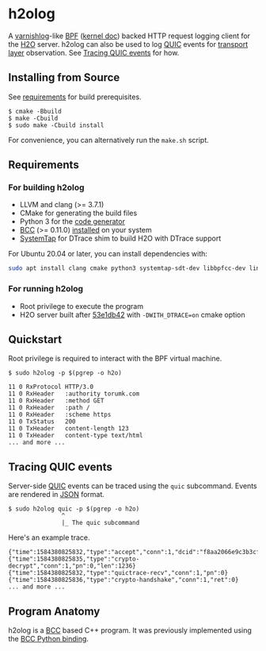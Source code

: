 # h2olog

A [varnishlog](https://varnish-cache.org/docs/trunk/reference/varnishlog.html)-like [BPF](https://www.kernel.org/doc/html/latest/bpf/index.html) ([kernel doc](https://www.kernel.org/doc/Documentation/networking/filter.txt)) backed HTTP request logging client for the [H2O](https://github.com/h2o/h2o) server.
h2olog can also be used to log [QUIC](https://en.wikipedia.org/wiki/QUIC) events for [transport layer](https://en.wikipedia.org/wiki/Transport_layer) observation.
See [Tracing QUIC events](#tracing-quic-events) for how.

## Installing from Source

See [requirements](#requirements) for build prerequisites.

```
$ cmake -Bbuild
$ make -Cbuild
$ sudo make -Cbuild install
```

For convenience, you can alternatively run the `make.sh` script.

## Requirements

### For building h2olog

- LLVM and clang (>= 3.7.1)
- CMake for generating the build files
- Python 3 for the [code generator](https://github.com/toru/h2olog/blob/v2/misc/gen-quic-bpf.py)
- [BCC](https://iovisor.github.io/bcc/) (>= 0.11.0) [installed](https://github.com/iovisor/bcc/blob/master/INSTALL.md) on your system
- [SystemTap](https://sourceware.org/systemtap/) for DTrace shim to build H2O with DTrace support

For Ubuntu 20.04 or later, you can install dependencies with:

```sh
sudo apt install clang cmake python3 systemtap-sdt-dev libbpfcc-dev linux-headers-$(uname -r)
```

### For running h2olog

- Root privilege to execute the program
- H2O server built after [53e1db42](https://github.com/h2o/h2o/commit/53e1db428772460534191d1c35c79a6dd94e021f) with `-DWITH_DTRACE=on` cmake option

## Quickstart

Root privilege is required to interact with the BPF virtual machine.

```
$ sudo h2olog -p $(pgrep -o h2o)

11 0 RxProtocol HTTP/3.0
11 0 RxHeader   :authority torumk.com
11 0 RxHeader   :method GET
11 0 RxHeader   :path /
11 0 RxHeader   :scheme https
11 0 TxStatus   200
11 0 TxHeader   content-length 123
11 0 TxHeader   content-type text/html
... and more ...
```

## Tracing QUIC events

Server-side [QUIC](https://en.wikipedia.org/wiki/QUIC) events can be traced using the `quic` subcommand.
Events are rendered in [JSON](https://en.wikipedia.org/wiki/JSON) format.

```
$ sudo h2olog quic -p $(pgrep -o h2o)
               ^
               |_ The quic subcommand
```

Here's an example trace.

```
{"time":1584380825832,"type":"accept","conn":1,"dcid":"f8aa2066e9c3b3cf"}
{"time":1584380825835,"type":"crypto-decrypt","conn":1,"pn":0,"len":1236}
{"time":1584380825832,"type":"quictrace-recv","conn":1,"pn":0}
{"time":1584380825836,"type":"crypto-handshake","conn":1,"ret":0}
... and more ...
```

## Program Anatomy

h2olog is a [BCC](https://github.com/iovisor/bcc) based C++ program.
It was previously implemented using the [BCC Python binding](https://github.com/iovisor/bcc/blob/master/docs/reference_guide.md#bcc-python).

